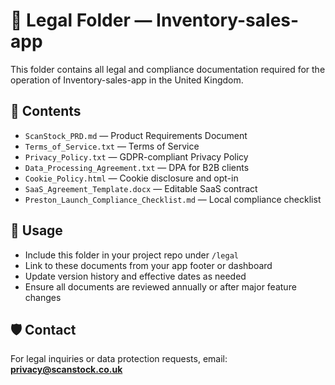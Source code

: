 # 📁 Legal Folder — Inventory-sales-app

This folder contains all legal and compliance documentation required for the operation of Inventory-sales-app in the United Kingdom.

## 📄 Contents

- `ScanStock_PRD.md` — Product Requirements Document
- `Terms_of_Service.txt` — Terms of Service
- `Privacy_Policy.txt` — GDPR-compliant Privacy Policy
- `Data_Processing_Agreement.txt` — DPA for B2B clients
- `Cookie_Policy.html` — Cookie disclosure and opt-in
- `SaaS_Agreement_Template.docx` — Editable SaaS contract
- `Preston_Launch_Compliance_Checklist.md` — Local compliance checklist

## 📌 Usage

- Include this folder in your project repo under `/legal`
- Link to these documents from your app footer or dashboard
- Update version history and effective dates as needed
- Ensure all documents are reviewed annually or after major feature changes

## 🛡️ Contact

For legal inquiries or data protection requests, email:  
**privacy@scanstock.co.uk**
